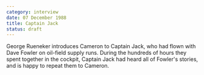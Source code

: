 ```yaml
---
category: interview
date: 07 December 1988
title: Captain Jack
status: draft
---
```


George Rueneker introduces Cameron to Captain
Jack, who had flown with Dave Fowler on oil-field supply runs. During
the hundreds of hours they spent together in the cockpit, Captain Jack
had heard all of Fowler's stories, and is happy to repeat them to
Cameron.
